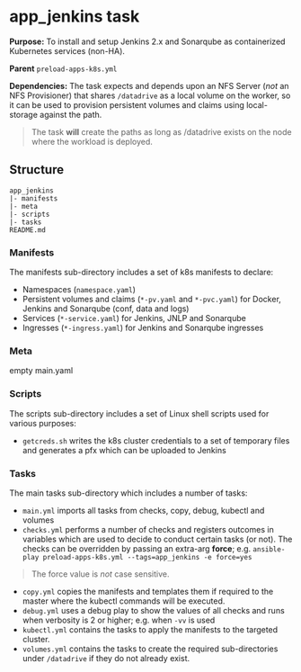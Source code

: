 # app_jenkins task
**Purpose:** To install and setup Jenkins 2.x and Sonarqube as containerized Kubernetes services (non-HA).

**Parent** `preload-apps-k8s.yml`

**Dependencies:** The task expects and depends upon an NFS Server (*not* an NFS Provisioner) that shares `/datadrive` as a local volume on the worker, so it can be used to provision persistent volumes and claims using local-storage against the path.
> The task **will** create the paths as long as /datadrive exists on the node where the workload is deployed.

## Structure
```
app_jenkins
|- manifests
|- meta
|- scripts
|- tasks
README.md
```

### Manifests
The manifests sub-directory includes a set of k8s manifests to declare:
* Namespaces (`namespace.yaml`)
* Persistent volumes and claims (`*-pv.yaml` and `*-pvc.yaml`) for Docker, Jenkins and Sonarqube (conf, data and logs)
* Services (`*-service.yaml`) for Jenkins, JNLP and Sonarqube
* Ingresses (`*-ingress.yaml`) for Jenkins and Sonarqube ingresses

### Meta
empty main.yaml

### Scripts
The scripts sub-directory includes a set of Linux shell scripts used for various purposes:
* `getcreds.sh` writes the k8s cluster credentials to a set of temporary files and generates a pfx which can be uploaded to Jenkins

### Tasks
The main tasks sub-directory which includes a number of tasks:
* `main.yml` imports all tasks from checks, copy, debug, kubectl and volumes
* `checks.yml` performs a number of checks and registers outcomes in variables which are used to decide to conduct certain tasks (or not). The checks can be overridden by passing an extra-arg **force**; e.g. `ansible-play preload-apps-k8s.yml --tags=app_jenkins -e force=yes`
> The force value is *not* case sensitive.
* `copy.yml` copies the manifests and templates them if required to the master where the kubectl commands will be executed.
* `debug.yml` uses a debug play to show the values of all checks and runs when verbosity is 2 or higher; e.g. when `-vv` is used
* `kubectl.yml` contains the tasks to apply the manifests to the targeted cluster.
* `volumes.yml` contains the tasks to create the required sub-directories under `/datadrive` if they do not already exist.